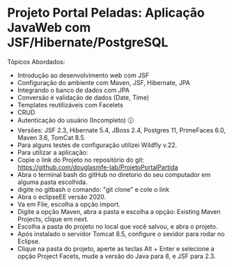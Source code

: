 # Projeto Portal Peladas: Aplicação JavaWeb com JSF/Hibernate/PostgreSQL

Tópicos Abordados:

  - Introdução ao desenvolvimento web com JSF
  - Configuração do ambiente com Maven, JSF, Hibernate, JPA
  - Integrando o banco de dados com JPA
  - Conversão e validação de dados (Date, Time)
  - Templates reutilizáveis com Facelets
  - CRUD
  - Autenticação do usuário (Incompleto) :clock1230:
  - Versões: JSF 2.3, Hibernate 5.4, JBoss 2.4, Postgres 11, PrimeFaces 6.0, Maven 3.6, TomCat 8.5.
  - Para alguns testes de configuração utilizei Wildfly v.22.  
  - Para utilizar a aplicação:
  - Copie o link do Projeto no repositório do git: https://github.com/douglasmfe-lab/ProjetoPortalPartida
  - Abra o terminal bash do gitHub no diretorio do seu computador em alguma pasta escolhida.
  - digite no gitbash o comando: "git clone" e cole o link
  - Abra o eclipseEE versão 2020.
  -  Va em File, escolha a opção import.
  - Digite a opção Maven, abra a pasta e escolha a opção: Existing Maven Projects, clique em next.
  - Escolha a pasta do projeto no local que você salvou, e abra o projeto.
  - Após instalado o servidor Tomcat 8.5, configure o sevidor para rodar no Eclipse.
  - Clique na pasta do projeto, aperte as teclas Alt + Enter e selecione a opção Project Facets, mude a versão do Java para 8,  e JSF para 2.3.
